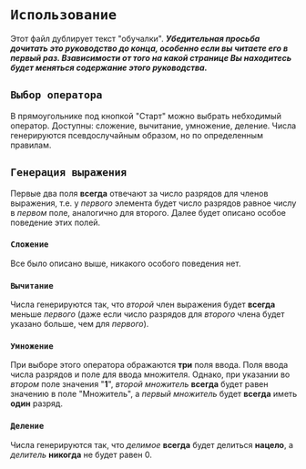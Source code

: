 # `Использование`
Этот файл дублирует текст "обучалки".
***Убедительная просьба дочитать это руководство до конца, особенно если вы читаете его в первый раз. Взависимости от того на какой странице Вы находитесь будет меняться содержание этого руководства.***

## `Выбор оператора`
В прямоугольнике под кнопкой "Старт" можно выбрать небходимый оператор.
Доступны: сложение, вычитание, умножение, деление. Числа генерируются псевдослучайным образом, но по определенным правилам.

## `Генерация выражения`
Первые два поля **всегда** отвечают за число разрядов для членов выражения, т.е. у *первого* элемента будет число разрядов равное числу в *первом* поле, аналогично для второго. Далее будет описано особое поведение этих полей.

### `Сложение`

Все было описано выше, никакого особого поведения нет.

### `Вычитание`

Числа генерируются так, что *второй* член выражения будет **всегда** меньше *первого* (даже если число разрядов для *второго* члена будет указано больше, чем для *первого*).

### `Умножение`

При выборе этого оператора ображаются **три** поля ввода. Поля ввода числа разрядов и поле для ввода множителя.
Однако, при указании во *втором* поле значения "**1**", *второй множитель* **всегда** будет равен значению в поле "Множитель", а *первый множитель* будет **всегда** иметь **один** разряд.

### `Деление`

Числа генерируются так, что *делимое* **всегда** будет делиться **нацело**, а *делитель* **никогда** не будет равен 0.

